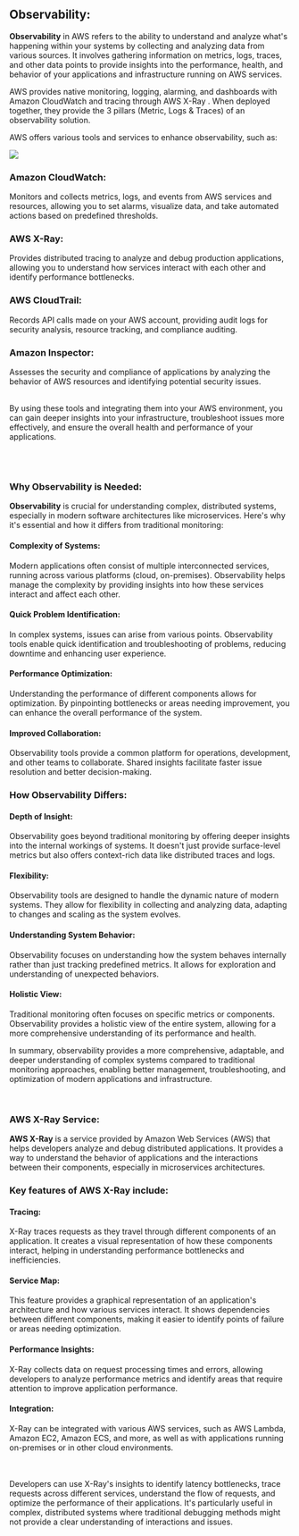 ## Observability:

<b>Observability</b> in AWS refers to the ability to understand and analyze what's happening within your systems by collecting and analyzing data from various sources. It involves gathering information on metrics, logs, traces, and other data points to provide insights into the performance, health, and behavior of your applications and infrastructure running on AWS services.

AWS provides native monitoring, logging, alarming, and dashboards with Amazon CloudWatch  and tracing through AWS X-Ray . When deployed together, they provide the 3 pillars (Metric, Logs & Traces) of an observability solution.

AWS offers various tools and services to enhance observability, such as:

<img src="https://github.com/sreedevi-langoju/12weekawsworkshopchallenge-/assets/135724041/4756d674-1dcb-4755-8842-8e4d849fd280">

### Amazon CloudWatch:
Monitors and collects metrics, logs, and events from AWS services and resources, allowing you to set alarms, visualize data, and take automated actions based on predefined thresholds.

### AWS X-Ray:
Provides distributed tracing to analyze and debug production applications, allowing you to understand how services interact with each other and identify performance bottlenecks.

### AWS CloudTrail: 
Records API calls made on your AWS account, providing audit logs for security analysis, resource tracking, and compliance auditing.

### Amazon Inspector: 
Assesses the security and compliance of applications by analyzing the behavior of AWS resources and identifying potential security issues.

</br>
By using these tools and integrating them into your AWS environment, you can gain deeper insights into your infrastructure, troubleshoot issues more effectively, and ensure the overall health and performance of your applications.

</br></br>


### Why Observability is Needed:


<b>Observability</b> is crucial for understanding complex, distributed systems, especially in modern software architectures like microservices. Here's why it's essential and how it differs from traditional monitoring:

#### Complexity of Systems: 
Modern applications often consist of multiple interconnected services, running across various platforms (cloud, on-premises). Observability helps manage the complexity by providing insights into how these services interact and affect each other.

#### Quick Problem Identification: 
In complex systems, issues can arise from various points. Observability tools enable quick identification and troubleshooting of problems, reducing downtime and enhancing user experience.

#### Performance Optimization:
Understanding the performance of different components allows for optimization. By pinpointing bottlenecks or areas needing improvement, you can enhance the overall performance of the system.

#### Improved Collaboration:
Observability tools provide a common platform for operations, development, and other teams to collaborate. Shared insights facilitate faster issue resolution and better decision-making.

### How Observability Differs:

#### Depth of Insight:
Observability goes beyond traditional monitoring by offering deeper insights into the internal workings of systems. It doesn't just provide surface-level metrics but also offers context-rich data like distributed traces and logs.

#### Flexibility: 
Observability tools are designed to handle the dynamic nature of modern systems. They allow for flexibility in collecting and analyzing data, adapting to changes and scaling as the system evolves.

#### Understanding System Behavior: 
Observability focuses on understanding how the system behaves internally rather than just tracking predefined metrics. It allows for exploration and understanding of unexpected behaviors.

#### Holistic View: 
Traditional monitoring often focuses on specific metrics or components. Observability provides a holistic view of the entire system, allowing for a more comprehensive understanding of its performance and health.

In summary, observability provides a more comprehensive, adaptable, and deeper understanding of complex systems compared to traditional monitoring approaches, enabling better management, troubleshooting, and optimization of modern applications and infrastructure.

</br>

### AWS X-Ray Service:


<b>AWS X-Ray</b> is a service provided by Amazon Web Services (AWS) that helps developers analyze and debug distributed applications. It provides a way to understand the behavior of applications and the interactions between their components, especially in microservices architectures.

### Key features of AWS X-Ray include:

#### Tracing: 
X-Ray traces requests as they travel through different components of an application. It creates a visual representation of how these components interact, helping in understanding performance bottlenecks and inefficiencies.

#### Service Map: 
This feature provides a graphical representation of an application's architecture and how various services interact. It shows dependencies between different components, making it easier to identify points of failure or areas needing optimization.

#### Performance Insights:
X-Ray collects data on request processing times and errors, allowing developers to analyze performance metrics and identify areas that require attention to improve application performance.

#### Integration:
X-Ray can be integrated with various AWS services, such as AWS Lambda, Amazon EC2, Amazon ECS, and more, as well as with applications running on-premises or in other cloud environments.

</br></br>
Developers can use X-Ray's insights to identify latency bottlenecks, trace requests across different services, understand the flow of requests, and optimize the performance of their applications. It's particularly useful in complex, distributed systems where traditional debugging methods might not provide a clear understanding of interactions and issues.





